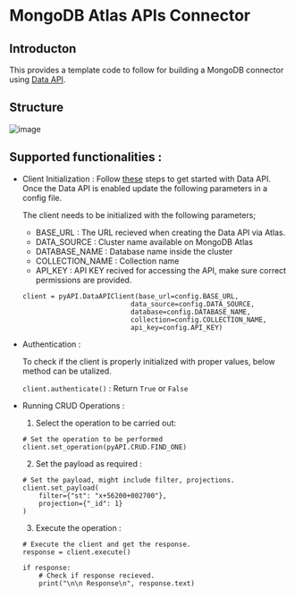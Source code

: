 # MongoDB Atlas APIs Connector

## Introducton
This provides a template code to follow for building a MongoDB connector using [Data API](https://www.mongodb.com/docs/atlas/api/data-api/). 

## Structure
![image](https://user-images.githubusercontent.com/114057324/226342954-f7cc6021-9d63-469e-b5a6-63c7276deead.png)


## Supported functionalities : 
- Client Initialization :
  Follow [these](https://www.mongodb.com/docs/atlas/api/data-api/#get-started) steps to get started with Data API.
  Once the Data API is enabled update the following parameters in a config file.
  
  
  
  The client needs to be initialized with the following parameters; 
    *   BASE_URL        : The URL recieved when creating the Data API via Atlas.
    *   DATA_SOURCE     : Cluster name available on MongoDB Atlas
    *   DATABASE_NAME   : Database name inside the cluster
    *   COLLECTION_NAME : Collection name 
    *   API_KEY         : API KEY recived for accessing the API, make sure correct permissions are provided.
  ```
  client = pyAPI.DataAPIClient(base_url=config.BASE_URL,
                             data_source=config.DATA_SOURCE,
                             database=config.DATABASE_NAME,
                             collection=config.COLLECTION_NAME,
                             api_key=config.API_KEY)
  ```


- Authentication : 

  To check if the client is properly initialized with proper values, below method can be utalized. 
  
  ```client.authenticate()``` : Return `True` or `False`
  
  
- Running CRUD Operations : 
  1.  Select the operation to be carried out:
  ```
  # Set the operation to be performed
  client.set_operation(pyAPI.CRUD.FIND_ONE)
  ```
  
  2.  Set the payload as required : 
  ```
  # Set the payload, might include filter, projections.
  client.set_payload(
      filter={"st": "x+56200+002700"}, 
      projection={"_id": 1}
  )
  ```

  3.  Execute the operation :
  ```
  # Execute the client and get the response.
  response = client.execute()

  if response:
      # Check if response recieved.
      print("\n\n Response\n", response.text)
  
  ```
